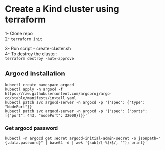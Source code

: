 # Create a Kind cluster using terraform 
1- Clone repo \
2- 
```terraform init```

3- Run script - create-cluster.sh \
4- To destroy the cluster:\
```terraform destroy -auto-approve```

## Argocd installation
```
kubectl create namespace argocd 
kubectl apply -n argocd -f https://raw.githubusercontent.com/argoproj/argo-cd/stable/manifests/install.yaml
kubectl patch svc argocd-server -n argocd -p '{"spec": {"type": "NodePort"}}'
kubectl patch svc argocd-server -n argocd -p '{"spec": {"ports": [{"port": 443, "nodePort": 32000}]}}'
```
### Get argocd password
```
kubectl -n argocd get secret argocd-initial-admin-secret -o jsonpath="{.data.password}" | base64 -d | awk '{sub(/[-%]+$/, ""); print}'
```
